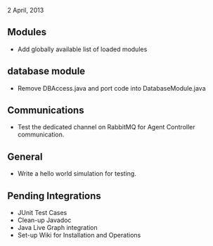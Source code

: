 2 April, 2013

Modules
-------
* Add globally available list of loaded modules

database module
----------------
* Remove DBAccess.java and port code into DatabaseModule.java

Communications
--------------
* Test the dedicated channel on RabbitMQ for Agent Controller communication.

General
-------
* Write a hello world simulation for testing.

Pending Integrations
--------------------
* JUnit Test Cases
* Clean-up Javadoc
* Java Live Graph integration
* Set-up Wiki for Installation and Operations

